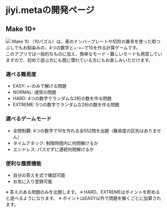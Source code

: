 # jiyi.metaの開発ページ
## Make 10+
![](./MTIcon1024.png)
Make 10 （10パズル）は、車のナンバープレートや切符の番号を使った暇つぶしでもお馴染みの、4つの数字と+-×÷で10を作る計算ゲームです。  
このアプリでは一般的なものに加え、簡単なモード・難しいモードも用意していますので、初めて遊ぶ方にも既に慣れている方にもお楽しみいただけます。  

### 選べる難易度
- EASY: +-のみで解ける問題
- NORMAL: 通常の問題
- HARD: 4つの数字でランダムな2桁の数を作る問題
- EXTREME: 5つの数字でランダムな2桁の数を作る問題

### 選べるゲームモード
- 全問制覇: 4つの数字で10を作れる全552問を出題（難易度の区別はありません）
- タイムアタック: 制限時間内に何問解けるか
- エンドレス: パスせずに連続何問解けるか

### 便利な履歴機能
- 自分の答えを式で確認可能
- お気に入り登録可能

※ 答えのある問題のみを出題します。
※ HARD、EXTREMEはポイントを貯めると遊べるようになります。
※ ポイントはEASY以外で問題を解くごとに加算されます。  
